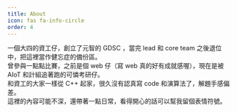 ```yaml
---
title: About
icon: fas fa-info-circle
order: 4
---
```


一個大四的資工仔，創立了元智的 GDSC ，當完 lead 和 core team 之後退位中，把這裡當作健忘症的備份區。<br>
曾參與一點點比賽，之前是個 web 仔（寫 web 真的好有成就感喔），現在是被 AIoT 和計組追著跑的可憐考研仔。 <br>
和資工的大家一樣從 C++ 起家，很久沒有認真寫 code 和演算法了，解題手感偏差。 <br>
這裡的內容可能不深，還帶著一點日常，看得開心的話可以幫我留個表情符號。